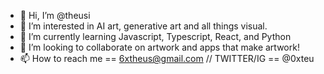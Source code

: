 - 👋 Hi, I’m @theusi
- 👀 I’m interested in AI art, generative art and all things visual.
- 🌱 I’m currently learning Javascript, Typescript, React, and Python
- 💞️ I’m looking to collaborate on artwork and apps that make artwork!
- 📫 How to reach me == 6xtheus@gmail.com // TWITTER/IG == @0xteu
